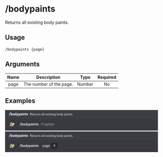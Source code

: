 # /bodypaints

Returns all existing body paints.

## Usage

```
/bodypaints {page}
```

## Arguments

| Name | Description             | Type   | Required |
| :--: | :---------------------: | :----: | :------: |
| page | The number of the page. | Number | No       |

## Examples

<img src="../_media/examples/bodypaints-0.png" class="rounded-corners" draggable="false">\
<img src="../_media/examples/bodypaints-1.png" class="rounded-corners" draggable="false">
